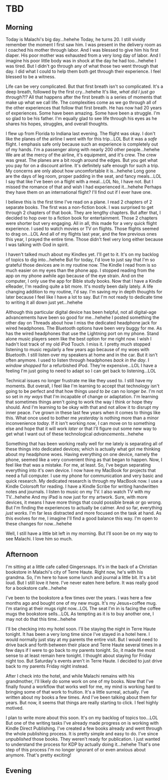 # TBD

## Morning

Today is Malachi's big day...hehehe Today, he turns 20. I still vividly remember the moment I first saw him. I was present in the delivery room as I coached his mother through labor. And I was blessed to give him his first diaper. His poor mother was exhausted from a very long day of labor. And I imagine his poor little body was in shock at the day he had too...hehehe I was tired. But I didn't go through any of what those two went through that day. I did what I could to help them both get through their experience. I feel blessed to be a witness.

Life can be very complicated. But that first breath isn't so complicated. It's a deep breath, followed by the first cry...hehehe It's like, *what did I just go through?!?* All that happens after the first breath is a series of moments that make up what we call life. The complexities come as we go through all of the other experiences that follow that first breath. He has now had 20 years of experiences. Some have been amazing. Some have been a struggle. I'm so glad to be his father. I'm equally glad to see life through his eyes as he shares his hopes, struggles, and overall thoughts.

I flew up from Florida to Indiana last evening. The flight was okay. I don't like the planes of the airline I went with for this trip...LOL But it was a *safe* flight. I emphasis safe only because such an experience is completely out of my hands. I'm a passenger along with nearly 200 other people...hehehe We are at the mercy of the airline, it's equipment, and it's crew. The crew was great. The planes are a bit rough around the edges. But you get what you pay for on a discount airline. It's definitely safe enough for such a trip. My concerns are only about how uncomfortable it is...hehehe Long gone are the days of leg room, proper padding in the seat, and fancy meals...LOL I say that like I've been on a flight with a meal...LOL No, I have not. But I missed the romance of that and wish I had experienced it...hehehe Perhaps they have them on an international flight? I'll find out if I ever have one.

I believe this is the first time I've read on a plane. I read 2 chapters of 2 separate books. The first was a non-fiction book. I was surprised to get through 2 chapters of that book. They are lengthy chapters. But after that, I decided to hop over to a fiction book for entertainment. Those 2 chapters were shorter but very engaging. All in all, this made for a very quick flight experience. I used to watch movies or TV on flights. Those flights seemed to drag on...LOL And all of my flights last year, and the few previous ones this year, I prayed the entire time. Those didn't feel very long either because I was talking with God in spirit.

I haven't talked much about my Kindles yet. I'll get to it. It's on my backlog of topics to dig into...hehehe But for today, I'd love to just say that I'm so grateful those devices are in my routine now. The Kindle I read from is so much easier on my eyes than the phone app. I stopped reading from the app on my phone awhile ago because of the eye strain. And on the computer, I only use the app for Bible study books. Now that I have a Kindle eReader, I'm reading quite a bit more. It's mostly been daily lately. A life changing addition to my routine, I'd say. I'm saving my in depth thoughts for later because I feel like I have a lot to say. But I'm not ready to dedicate time to writing it all down just yet...hehehe

Although this particular digital device has been helpful, not all digital-age advancements have been so good for me...hehehe I posted something the other day on Threads about how I miss the dedicated headphone jack for wired headphones. The Bluetooth options have been very buggy for me. As has the wired headphones that use the Lightning port on my phone. Stand alone music players seem like the best option for me right now. I wish I hadn't lost track of my old iPod Touch. I miss it. I pretty much stopped listening to music regularly a few years ago because of my woes with Bluetooth. I still listen over my speakers at home and in the car. But it isn't often anymore. I used to listen through headphones *back in the day*. I *window shopped* for a refurbished iPod. They're expensive...LOL I have a feeling I'm just going to need to adapt so I can get back to listening...LOL

Technical issues no longer frustrate me like they used to. I still have my moments. But overall, I feel like I'm learning to accept that technology isn't going to be perfect and that how things *used to be* can no longer *be*. I'm not so set in *my ways* that I'm incapable of change or adaptation. I'm learning that sometimes things aren't going to work the way I think or hope they should. And I'm learning to be okay with that and not allow it to disrupt my inner peace. I've grown in these last few years when it comes to things like this. What once used to bother me *yesterday* is nothing more than a minor inconvenience *today*. If it isn't working *now*, I can move on to something else and hope that it will work *later* or that I'll figure out some new way to get what I want out of these technological *advancements*...hehehe

Something that has been working really well for me lately is separating all of these things into dedicated devices; which is actually what got me thinking about my headphone woes. Having everything on one device, namely the phone, seemed like a very convenient thing as that began to happen. Now, I feel like that was a mistake. For me, at least. So, I've begun separating everything into it's own device. I now have my MacBook for projects that need a full computer. I use my phone for communication and very basic and quick research. My dedicated research is through my MacBook now. I use a Kindle Colorsoft for reading. I have a Kindle Scribe for writing handwritten notes and journals. I listen to music on my TV. I also watch TV with my TV...hehehe And my iPad is now just for my artwork. Sure, with more devices, it means I have more things that could possible break or go wrong. But I'm finding the experiences to actually be calmer. And so far, everything *just works*. I'm far less distracted and more focused on the task at hand. As this evolves for me, I imagine I'll find a good balance this way. I'm open to these changes for now...hehehe

Well, I still have a little bit left in my morning. But I'll soon be on my way to see Malachi. I love him so much.

## Afternoon

I'm sitting at a little cafe called Gingersnaps. It's in the back of a Christian bookstore in Malachi's city of Terre Haute. Right now, he's with his grandma. So, I'm here to have some lunch and journal a little bit. It's a bit loud. But I still love it here. I've never eaten here before. It was really good for a bookstore cafe...hehehe

I've been to the bookstore a few times over the years. I was here a few months ago and bought one of my new mugs. It's my Jesus+coffee mug. I'm staring at their mugs right now...LOL The seat I'm in is facing the coffee mugs the bookstore sells...LOL As tempting as it is to buy another one, I may not do that this time...hehehe

I'll be checking into my hotel soon. I'll be staying the night in Terre Haute tonight. It has been a very long time since I've stayed in a hotel here. I would normally just stay at my parents the entire visit. But I would need to drive back and forth between their place and Terre Haute several times in a few days if I were to go back to my parents tonight. So, it made the most sense to at least remain here tonight. I thought about staying for Friday night too. But Saturday's events aren't in Terre Haute. I decided to just drive back to my parents Friday night instead.

After I check into the hotel, and while Malachi remains with his grandmother, I'll likely do some work on one of my books. Now that I've finally found a workflow that works well for me, my mind is working hard to bringing some of that work to fruition. It's a little surreal, actually. I've written about my books a few times. And I've been talking about them for years. But now, it seems that things are really starting to click. I feel highly motived.

I plan to write more about this soon. It's on my backlog of topics too...LOL But one of the writing tasks I've already made progress on is working with Kindle Direct Publishing. I've created a few books already and went through the whole publishing process. It is pretty simple and easy to do. I've since *unpublished* those books. They weren't ready for publication. I just wanted to understand the process for KDP by actually doing it...hehehe That's one step of this process I'm no longer ignorant of or even anxious about anymore. That's pretty exciting!



## Evening

